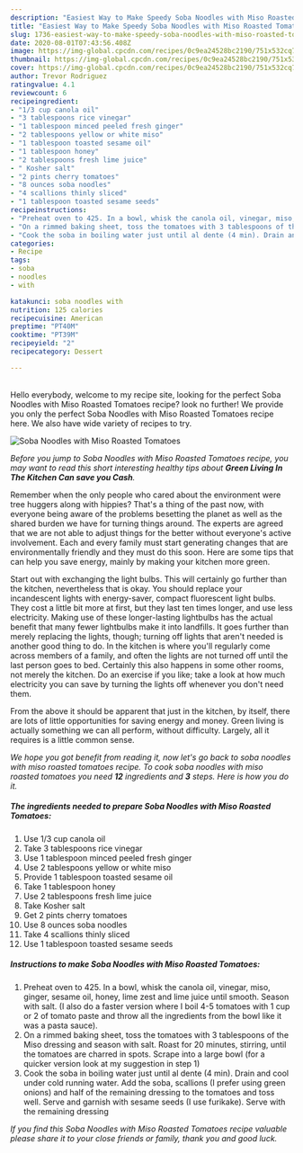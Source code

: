 ```yaml
---
description: "Easiest Way to Make Speedy Soba Noodles with Miso Roasted Tomatoes"
title: "Easiest Way to Make Speedy Soba Noodles with Miso Roasted Tomatoes"
slug: 1736-easiest-way-to-make-speedy-soba-noodles-with-miso-roasted-tomatoes
date: 2020-08-01T07:43:56.408Z
image: https://img-global.cpcdn.com/recipes/0c9ea24528bc2190/751x532cq70/soba-noodles-with-miso-roasted-tomatoes-recipe-main-photo.jpg
thumbnail: https://img-global.cpcdn.com/recipes/0c9ea24528bc2190/751x532cq70/soba-noodles-with-miso-roasted-tomatoes-recipe-main-photo.jpg
cover: https://img-global.cpcdn.com/recipes/0c9ea24528bc2190/751x532cq70/soba-noodles-with-miso-roasted-tomatoes-recipe-main-photo.jpg
author: Trevor Rodriguez
ratingvalue: 4.1
reviewcount: 6
recipeingredient:
- "1/3 cup canola oil"
- "3 tablespoons rice vinegar"
- "1 tablespoon minced peeled fresh ginger"
- "2 tablespoons yellow or white miso"
- "1 tablespoon toasted sesame oil"
- "1 tablespoon honey"
- "2 tablespoons fresh lime juice"
- " Kosher salt"
- "2 pints cherry tomatoes"
- "8 ounces soba noodles"
- "4 scallions thinly sliced"
- "1 tablespoon toasted sesame seeds"
recipeinstructions:
- "Preheat oven to 425. In a bowl, whisk the canola oil, vinegar, miso, ginger, sesame oil, honey, lime zest and lime juice until smooth. Season with salt. (I also do a faster version where I boil 4-5 tomatoes with 1 cup or 2 of tomato paste and throw all the ingredients from the bowl like it was a pasta sauce)."
- "On a rimmed baking sheet, toss the tomatoes with 3 tablespoons of the Miso dressing and season with salt. Roast for 20 minutes, stirring, until the tomatoes are charred in spots. Scrape into a large bowl (for a quicker version look at my suggestion in step 1)"
- "Cook the soba in boiling water just until al dente (4 min). Drain and cool under cold running water. Add the soba, scallions (I prefer using green onions) and half of the remaining dressing to the tomatoes and toss well. Serve and garnish with sesame seeds (I use furikake). Serve with the remaining dressing"
categories:
- Recipe
tags:
- soba
- noodles
- with

katakunci: soba noodles with 
nutrition: 125 calories
recipecuisine: American
preptime: "PT40M"
cooktime: "PT39M"
recipeyield: "2"
recipecategory: Dessert

---
```

<br>
Hello everybody, welcome to my recipe site, looking for the perfect Soba Noodles with Miso Roasted Tomatoes recipe? look no further! We provide you only the perfect Soba Noodles with Miso Roasted Tomatoes recipe here. We also have wide variety of recipes to try.
<br>


![Soba Noodles with Miso Roasted Tomatoes](https://img-global.cpcdn.com/recipes/0c9ea24528bc2190/751x532cq70/soba-noodles-with-miso-roasted-tomatoes-recipe-main-photo.jpg)

<i>Before you jump to Soba Noodles with Miso Roasted Tomatoes recipe, you may want to read this short interesting healthy tips about 
<strong>Green Living In The Kitchen Can save you Cash</strong>.</i>
</br>

Remember when the only people who cared about the environment were tree huggers along with hippies? That's a thing of the past now, with everyone being aware of the problems besetting the planet as well as the shared burden we have for turning things around. The experts are agreed that we are not able to adjust things for the better without everyone's active involvement. Each and every family must start generating changes that are environmentally friendly and they must do this soon. Here are some tips that can help you save energy, mainly by making your kitchen more green.

Start out with exchanging the light bulbs. This will certainly go further than the kitchen, nevertheless that is okay. You should replace your incandescent lights with energy-saver, compact fluorescent light bulbs. They cost a little bit more at first, but they last ten times longer, and use less electricity. Making use of these longer-lasting lightbulbs has the actual benefit that many fewer lightbulbs make it into landfills. It goes further than merely replacing the lights, though; turning off lights that aren't needed is another good thing to do. In the kitchen is where you'll regularly come across members of a family, and often the lights are not turned off until the last person goes to bed. Certainly this also happens in some other rooms, not merely the kitchen. Do an exercise if you like; take a look at how much electricity you can save by turning the lights off whenever you don't need them.

From the above it should be apparent that just in the kitchen, by itself, there are lots of little opportunities for saving energy and money. Green living is actually something we can all perform, without difficulty. Largely, all it requires is a little common sense.


<i>We hope you got benefit from reading it, now let's go back to soba noodles with miso roasted tomatoes recipe. To cook soba noodles with miso roasted tomatoes you need <strong>12</strong> ingredients and <strong>3</strong> steps. Here is how you do it.
</i>

##### The ingredients needed to prepare Soba Noodles with Miso Roasted Tomatoes:

1. Use 1/3 cup canola oil
1. Take 3 tablespoons rice vinegar
1. Use 1 tablespoon minced peeled fresh ginger
1. Use 2 tablespoons yellow or white miso
1. Provide 1 tablespoon toasted sesame oil
1. Take 1 tablespoon honey
1. Use 2 tablespoons fresh lime juice
1. Take  Kosher salt
1. Get 2 pints cherry tomatoes
1. Use 8 ounces soba noodles
1. Take 4 scallions thinly sliced
1. Use 1 tablespoon toasted sesame seeds


##### Instructions to make Soba Noodles with Miso Roasted Tomatoes:

1. Preheat oven to 425. In a bowl, whisk the canola oil, vinegar, miso, ginger, sesame oil, honey, lime zest and lime juice until smooth. Season with salt. (I also do a faster version where I boil 4-5 tomatoes with 1 cup or 2 of tomato paste and throw all the ingredients from the bowl like it was a pasta sauce).
1. On a rimmed baking sheet, toss the tomatoes with 3 tablespoons of the Miso dressing and season with salt. Roast for 20 minutes, stirring, until the tomatoes are charred in spots. Scrape into a large bowl (for a quicker version look at my suggestion in step 1)
1. Cook the soba in boiling water just until al dente (4 min). Drain and cool under cold running water. Add the soba, scallions (I prefer using green onions) and half of the remaining dressing to the tomatoes and toss well. Serve and garnish with sesame seeds (I use furikake). Serve with the remaining dressing


<i>If you find this Soba Noodles with Miso Roasted Tomatoes recipe valuable please share it to your close friends or family, thank you and good luck.</i>
